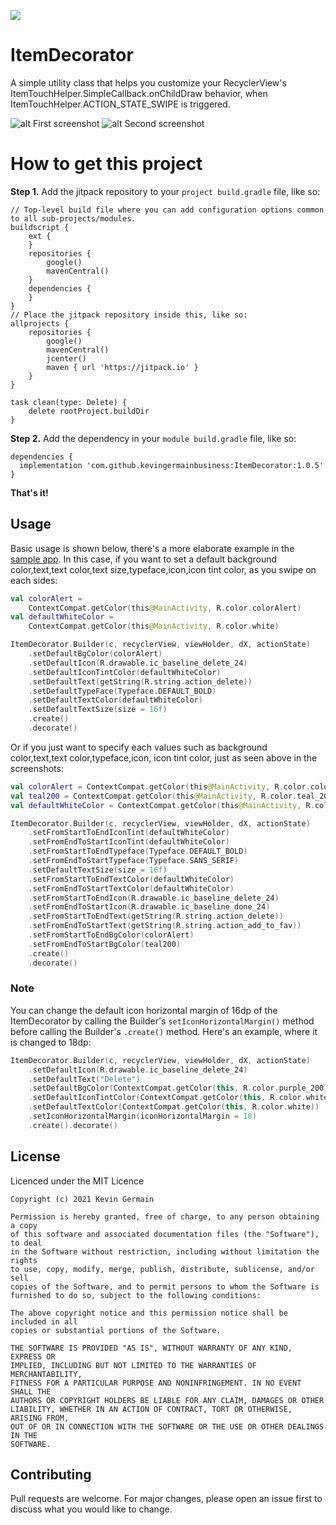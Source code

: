 [![](https://jitpack.io/v/kevingermainbusiness/ItemDecorator.svg)](https://jitpack.io/#kevingermainbusiness/ItemDecorator)
# ItemDecorator
A simple utility class that helps you customize your RecyclerView's ItemTouchHelper.SimpleCallback.onChildDraw behavior, 
when ItemTouchHelper.ACTION_STATE_SWIPE is triggered.

![alt First screenshot](https://github.com/kevingermainbusiness/ItemDecorator/blob/master/screenshots/Screenshot_1619456849.png)
![alt Second screenshot](https://github.com/kevingermainbusiness/ItemDecorator/blob/master/screenshots/Screenshot_1619456854.png)

# How to get this project
**Step 1.** Add the jitpack repository to your ```project build.gradle``` file, like so:
```
// Top-level build file where you can add configuration options common to all sub-projects/modules.
buildscript {
    ext {
    }
    repositories {
        google()
        mavenCentral()
    }
    dependencies {
    }
}
// Place the jitpack repository inside this, like so:
allprojects {
    repositories {
        google()
        mavenCentral()
        jcenter()
        maven { url 'https://jitpack.io' }
    }
}

task clean(type: Delete) {
    delete rootProject.buildDir
}
```

**Step 2.** Add the dependency in your ``` module build.gradle ``` file, like so:
```
dependencies {
  implementation 'com.github.kevingermainbusiness:ItemDecorator:1.0.5'
}
```
**That's it!**

## Usage
Basic usage is shown below, there's a more elaborate example in the [sample app](https://github.com/kevingermainbusiness/ItemDecorator/tree/master/app).
In this case, if you want to set a default background color,text,text color,text size,typeface,icon,icon tint color, as you swipe on each sides:
```kotlin
val colorAlert =
    ContextCompat.getColor(this@MainActivity, R.color.colorAlert)
val defaultWhiteColor =
    ContextCompat.getColor(this@MainActivity, R.color.white)

ItemDecorator.Builder(c, recyclerView, viewHolder, dX, actionState)
    .setDefaultBgColor(colorAlert)
    .setDefaultIcon(R.drawable.ic_baseline_delete_24)
    .setDefaultIconTintColor(defaultWhiteColor)
    .setDefaultText(getString(R.string.action_delete))
    .setDefaultTypeFace(Typeface.DEFAULT_BOLD)
    .setDefaultTextColor(defaultWhiteColor)
    .setDefaultTextSize(size = 16f)
    .create()
    .decorate()
```
Or if you just want to specify each values such as background color,text,text color,typeface,icon, icon tint color, just as seen above in the screenshots:
```kotlin
val colorAlert = ContextCompat.getColor(this@MainActivity, R.color.colorAlert)
val teal200 = ContextCompat.getColor(this@MainActivity, R.color.teal_200)
val defaultWhiteColor = ContextCompat.getColor(this@MainActivity, R.color.white)

ItemDecorator.Builder(c, recyclerView, viewHolder, dX, actionState)
    .setFromStartToEndIconTint(defaultWhiteColor)
    .setFromEndToStartIconTint(defaultWhiteColor)
    .setFromStartToEndTypeface(Typeface.DEFAULT_BOLD)
    .setFromEndToStartTypeface(Typeface.SANS_SERIF)
    .setDefaultTextSize(size = 16f)
    .setFromStartToEndTextColor(defaultWhiteColor)
    .setFromEndToStartTextColor(defaultWhiteColor)
    .setFromStartToEndIcon(R.drawable.ic_baseline_delete_24)
    .setFromEndToStartIcon(R.drawable.ic_baseline_done_24)
    .setFromStartToEndText(getString(R.string.action_delete))
    .setFromEndToStartText(getString(R.string.action_add_to_fav))
    .setFromStartToEndBgColor(colorAlert)
    .setFromEndToStartBgColor(teal200)
    .create()
    .decorate()
```

### Note
You can change the default icon horizontal margin of 16dp of the ItemDecorator
by calling the Builder's ```setIconHorizontalMargin()``` method before calling the Builder's ```.create()``` method.
Here's an example, where it is changed to 18dp:
```kotlin
ItemDecorator.Builder(c, recyclerView, viewHolder, dX, actionState)
    .setDefaultIcon(R.drawable.ic_baseline_delete_24)
    .setDefaultText("Delete")
    .setDefaultBgColor(ContextCompat.getColor(this, R.color.purple_200))
    .setDefaultIconTintColor(ContextCompat.getColor(this, R.color.white))
    .setDefaultTextColor(ContextCompat.getColor(this, R.color.white))
    .setIconHorizontalMargin(iconHorizontalMargin = 18)
    .create().decorate()
```

## License
Licenced under the MIT Licence
```
Copyright (c) 2021 Kevin Germain

Permission is hereby granted, free of charge, to any person obtaining a copy
of this software and associated documentation files (the "Software"), to deal
in the Software without restriction, including without limitation the rights
to use, copy, modify, merge, publish, distribute, sublicense, and/or sell
copies of the Software, and to permit persons to whom the Software is
furnished to do so, subject to the following conditions:

The above copyright notice and this permission notice shall be included in all
copies or substantial portions of the Software.

THE SOFTWARE IS PROVIDED "AS IS", WITHOUT WARRANTY OF ANY KIND, EXPRESS OR
IMPLIED, INCLUDING BUT NOT LIMITED TO THE WARRANTIES OF MERCHANTABILITY,
FITNESS FOR A PARTICULAR PURPOSE AND NONINFRINGEMENT. IN NO EVENT SHALL THE
AUTHORS OR COPYRIGHT HOLDERS BE LIABLE FOR ANY CLAIM, DAMAGES OR OTHER
LIABILITY, WHETHER IN AN ACTION OF CONTRACT, TORT OR OTHERWISE, ARISING FROM,
OUT OF OR IN CONNECTION WITH THE SOFTWARE OR THE USE OR OTHER DEALINGS IN THE
SOFTWARE.
```

## Contributing
Pull requests are welcome. For major changes, please open an issue first to discuss what you would like to change.
